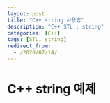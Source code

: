 ```yaml
---
layout: post
title: "C++ string 사용법"
description: "C++ STL : string"
categories: [C++]
tags: [STL, string]
redirect_from:
  - /2020/07/14/
---
```


# C++ string 예제
